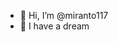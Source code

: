 - 👋 Hi, I’m @miranto117
- :rocket: I have a dream 


<!-- - 🌱 I’m currently learning ...
- 💞️ I’m looking to collaborate on ...
- 📫 How to reach me ...  -->

<!---
miranto117/miranto117 is a ✨ special ✨ repository because its `README.md` (this file) appears on your GitHub profile.
You can click the Preview link to take a look at your changes.
--->
